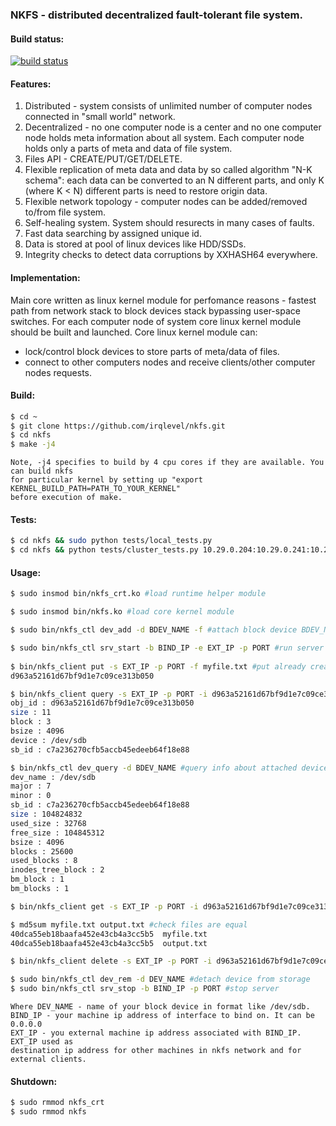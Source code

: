 ### NKFS - distributed decentralized fault-tolerant file system.

#### Build status:
[![build status](https://travis-ci.org/irqlevel/nkfs.svg?branch=devel)](https://travis-ci.org/irqlevel/nkfs)

#### Features:
1. Distributed - system consists of unlimited number of computer nodes connected in
"small world" network.
2. Decentralized - no one computer node is a center and no one computer node
holds meta information about all system. Each computer node holds only a parts
of meta and data of file system.
3. Files API - CREATE/PUT/GET/DELETE.
4. Flexible replication of meta data and data by so called algorithm "N-K schema":
each data can be converted to an N different parts, and only K (where K < N) different parts is need
to restore origin data.
5. Flexible network topology - computer nodes can be added/removed to/from
file system.
6. Self-healing system. System should resurects in many cases of faults.
7. Fast data searching by assigned unique id.
8. Data is stored at pool of linux devices like HDD/SSDs.
9. Integrity checks to detect data corruptions by XXHASH64 everywhere.

#### Implementation:
Main core written as linux kernel module for perfomance reasons - fastest path
from network stack to block devices stack bypassing user-space switches.
For each computer node of system core linux kernel module should be built and launched.
Core linux kernel module can:
- lock/control block devices to store parts of meta/data of files.
- connect to other computers nodes
and receive clients/other computer nodes requests.

#### Build:
```sh
$ cd ~
$ git clone https://github.com/irqlevel/nkfs.git
$ cd nkfs
$ make -j4
```
```
Note, -j4 specifies to build by 4 cpu cores if they are available. You can build nkfs
for particular kernel by setting up "export KERNEL_BUILD_PATH=PATH_TO_YOUR_KERNEL"
before execution of make.
```

#### Tests:
```sh
$ cd nkfs && sudo python tests/local_tests.py
$ cd nkfs && python tests/cluster_tests.py 10.29.0.204:10.29.0.241:10.29.0.245 -d /dev/sda -p 1q2w3e -u root
```

#### Usage:
```sh
$ sudo insmod bin/nkfs_crt.ko #load runtime helper module

$ sudo insmod bin/nkfs.ko #load core kernel module

$ sudo bin/nkfs_ctl dev_add -d BDEV_NAME -f #attach block device BDEV_NAME to file system and format(!!!) it.

$ sudo bin/nkfs_ctl srv_start -b BIND_IP -e EXT_IP -p PORT #run server at BIND_IP:PORT and EXT_IP:PORT available for other clients/servers.
 
$ bin/nkfs_client put -s EXT_IP -p PORT -f myfile.txt #put already created file 'myfile.txt' inside storage
d963a52161d67bf9d1e7c09ce313b050

$ bin/nkfs_client query -s EXT_IP -p PORT -i d963a52161d67bf9d1e7c09ce313b050 #query stored file
obj_id : d963a52161d67bf9d1e7c09ce313b050 
size : 11
block : 3
bsize : 4096
device : /dev/sdb
sb_id : c7a236270cfb5accb45edeeb64f18e88

$ bin/nkfs_ctl dev_query -d BDEV_NAME #query info about attached device by it's name
dev_name : /dev/sdb
major : 7
minor : 0
sb_id : c7a236270cfb5accb45edeeb64f18e88
size : 104824832
used_size : 32768
free_size : 104845312
bsize : 4096
blocks : 25600
used_blocks : 8
inodes_tree_block : 2
bm_block : 1
bm_blocks : 1

$ bin/nkfs_client get -s EXT_IP -p PORT -i d963a52161d67bf9d1e7c09ce313b050 -f output.txt #read file back from storage

$ md5sum myfile.txt output.txt #check files are equal
40dca55eb18baafa452e43cb4a3cc5b5  myfile.txt
40dca55eb18baafa452e43cb4a3cc5b5  output.txt

$ bin/nkfs_client delete -s EXT_IP -p PORT -i d963a52161d67bf9d1e7c09ce313b050 #delete file from storage

$ sudo bin/nkfs_ctl dev_rem -d DEV_NAME #detach device from storage
$ sudo bin/nkfs_ctl srv_stop -b BIND_IP -p PORT #stop server
```
```
Where DEV_NAME - name of your block device in format like /dev/sdb.
BIND_IP - your machine ip address of interface to bind on. It can be 0.0.0.0
EXT_IP - you external machine ip address associated with BIND_IP. EXT_IP used as
destination ip address for other machines in nkfs network and for external clients.
```

#### Shutdown:
```sh
$ sudo rmmod nkfs_crt
$ sudo rmmod nkfs
```
